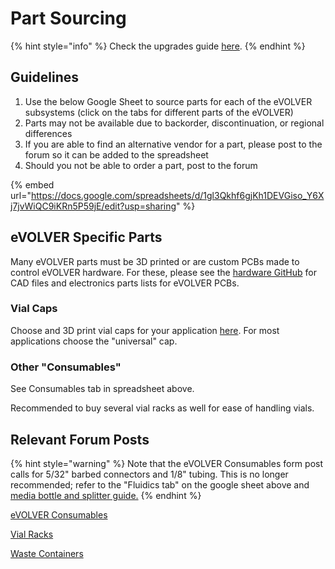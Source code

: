 # Part Sourcing

{% hint style="info" %}
Check the upgrades guide [here](../upgrade-base-evolver-hardware.md).
{% endhint %}

## Guidelines

1. Use the below Google Sheet to source parts for each of the eVOLVER subsystems (click on the tabs for different parts of the eVOLVER)&#x20;
2. Parts may not be available due to backorder, discontinuation, or regional differences
3. If you are able to find an alternative vendor for a part, please post to the forum so it can be added to the spreadsheet
4. Should you not be able to order a part, post to the forum

{% embed url="https://docs.google.com/spreadsheets/d/1gl3Qkhf6gjKh1DEVGiso_Y6Xj7jvWiQC9iKRn5P59jE/edit?usp=sharing" %}

## eVOLVER Specific Parts

Many eVOLVER parts must be 3D printed or are custom PCBs made to control eVOLVER hardware. For these, please see the [hardware GitHub](https://github.com/FYNCH-BIO/hardware) for CAD files and electronics parts lists for eVOLVER PCBs.

### Vial Caps

Choose and 3D print vial caps for your application [here](../hardware/vial-caps/). For most applications choose the "universal" cap.

### Other "Consumables"

See Consumables tab in spreadsheet above.

Recommended to buy several vial racks as well for ease of handling vials.

## Relevant Forum Posts

{% hint style="warning" %}
Note that the eVOLVER Consumables form post calls for 5/32" barbed connectors and 1/8" tubing. This is no longer recommended; refer to the "Fluidics tab" on the google sheet above and [media bottle and splitter guide.](../guides/making-media-bottles-and-splitters.md#overview)
{% endhint %}

[eVOLVER Consumables](https://www.evolver.bio/t/evolver-comsumables/189)

[Vial Racks](https://www.evolver.bio/t/vial-racks-for-dishwashing-autoclaving/76)

[Waste Containers](https://www.evolver.bio/t/waste-container-recommendations/72)
